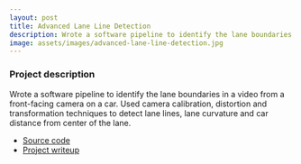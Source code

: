 ```yaml
---
layout: post
title: Advanced Lane Line Detection
description: Wrote a software pipeline to identify the lane boundaries in a video from a front-facing camera on a car. Used camera calibration, distortion and transformation techniques to detect lane lines, lane curvature and car distance from center of the lane.
image: assets/images/advanced-lane-line-detection.jpg
---
```


### Project description

Wrote a software pipeline to identify the lane boundaries in a video from a
front-facing camera on a car. Used camera calibration, distortion and
transformation techniques to detect lane lines, lane curvature and car distance
from center of the lane.

* [Source code][1]
* [Project writeup][2]

[1]: https://github.com/spadin/carnd-advanced-lane-lines
[2]: https://github.com/spadin/carnd-advanced-lane-lines/blob/master/writeup.ipynb
